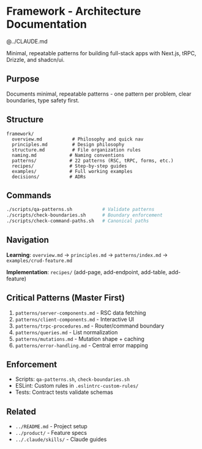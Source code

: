 # Framework - Architecture Documentation

@../CLAUDE.md

Minimal, repeatable patterns for building full-stack apps with Next.js, tRPC, Drizzle, and shadcn/ui.

## Purpose

Documents minimal, repeatable patterns - one pattern per problem, clear boundaries, type safety first.

## Structure

```
framework/
  overview.md           # Philosophy and quick nav
  principles.md         # Design philosophy
  structure.md          # File organization rules
  naming.md            # Naming conventions
  patterns/            # 22 patterns (RSC, tRPC, forms, etc.)
  recipes/             # Step-by-step guides
  examples/            # Full working examples
  decisions/           # ADRs
```

## Commands

```bash
./scripts/qa-patterns.sh           # Validate patterns
./scripts/check-boundaries.sh      # Boundary enforcement
./scripts/check-command-paths.sh   # Canonical paths
```

## Navigation

**Learning**: `overview.md` → `principles.md` → `patterns/index.md` → `examples/crud-feature.md`

**Implementation**: `recipes/` (add-page, add-endpoint, add-table, add-feature)

## Critical Patterns (Master First)

1. `patterns/server-components.md` - RSC data fetching
2. `patterns/client-components.md` - Interactive UI
3. `patterns/trpc-procedures.md` - Router/command boundary
4. `patterns/queries.md` - List normalization
5. `patterns/mutations.md` - Mutation shape + caching
6. `patterns/error-handling.md` - Central error mapping

## Enforcement

- Scripts: `qa-patterns.sh`, `check-boundaries.sh`
- ESLint: Custom rules in `.eslintrc-custom-rules/`
- Tests: Contract tests validate schemas

## Related

- `../README.md` - Project setup
- `../product/` - Feature specs
- `../.claude/skills/` - Claude guides
